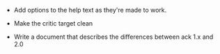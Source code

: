 * Add options to the help text as they're made to work.

* Make the critic target clean

* Write a document that describes the differences between ack 1.x and 2.0
